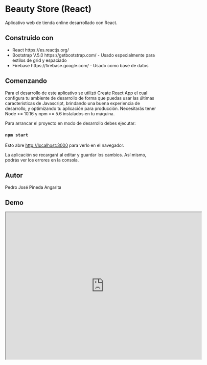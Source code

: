 # Beauty Store (React)

Aplicativo web de tienda online desarrollado con React.

## Construido con
<ul>
    <li>React https://es.reactjs.org/</li>
    <li>Bootstrap V.5.0 https://getbootstrap.com/ - Usado especialmente para estilos de grid y espaciado</li>
    <li>Firebase https://firebase.google.com/ - Usado como base de datos</li>
</ul>

## Comenzando
Para el desarrollo de este aplicativo se utilizó Create React App el cual configura tu ambiente de desarrollo de forma que puedas usar las últimas características de Javascript, brindando una buena experiencia de desarrollo, y optimizando tu aplicación para producción. Necesitarás tener Node >= 10.16 y npm >= 5.6 instalados en tu máquina. 

Para arrancar el proyecto en modo de desarrollo debes ejecutar:
### `npm start`

Esto abre [http://localhost:3000](http://localhost:3000) para verlo en el navegador.

La aplicación se recargará al editar y guardar los cambios.
Así mismo, podrás ver los errores en la consola.

## Autor
Pedro José Pineda Angarita

## Demo
<iframe src="https://drive.google.com/file/d/1dEJpxJ7AuX1rBZVqKhE4qjogbsvEctiN/preview" width="640" height="480"></iframe>